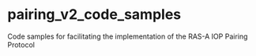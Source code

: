 # pairing_v2_code_samples
Code samples for facilitating the implementation of the RAS-A IOP Pairing Protocol
